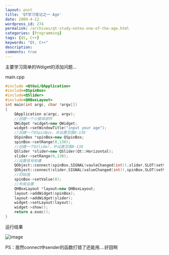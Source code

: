 ```yaml
---
layout: post
title: 'QT学习笔记之一 Age'
date: 2009-4-12
wordpress_id: 274
permalink: /archives/qt-study-notes-one-of-the-age.html
categories: [Programming]
tags: [Qt, C++]
keywords: "Qt, C++"
description: 
comments: true
---
```

主要学习简单的Wdiget的添加问题…

main.cpp

``` cpp
#include <QtGui/QApplication>
#include<QSpinBox>
#include<QSlider>
#include<QHBoxLayout>
int main(int argc, char *argv[])
{
    QApplication a(argc, argv);
    //创建一个小窗体部件
    QWidget *widget=new QWidget;
    widget->setWindowTitle("input your age");
    //创建一个QSpinBox，并设置范围0-130
    QSpinBox *spinBox=new QSpinBox;
    spinBox->setRange(0,130);
    //创建一个QSlider，并设置范围0-130
    QSlider *slider=new QSlider(Qt::Horizontal);
    slider->setRange(0,130);
    //设置信号和槽
    QObject::connect(spinBox,SIGNAL(vauleChanged(int)),slider,SLOT(setValue(int)));
    QObject::connect(slider,SIGNAL(valueChanged(int)),spinBox,SLOT(setValue(int)));
    //初始值
    spinBox->setValue(0);
    //布局设置
    QHBoxLayout *layout=new QHBoxLayout;
    layout->addWidget(spinBox);
    layout->addWidget(slider);
    widget->setLayout(layout);
    widget->show();
    return a.exec();
}
```
运行结果

![image](/images/uploads/2009/04/223310920.p.jpg?d=20090430223730624)

PS：居然connect中sender的函数打错了还能用….好囧啊
